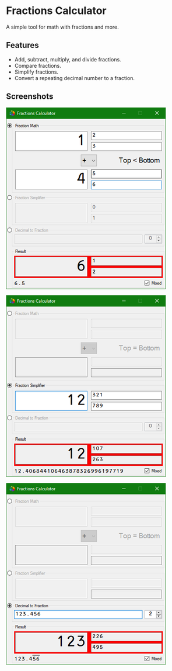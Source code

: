 # Fractions Calculator

A simple tool for math with fractions and more.

## Features

* Add, subtract, multiply, and divide fractions.
* Compare fractions.
* Simplify fractions.
* Convert a repeating decimal number to a fraction.

## Screenshots

![screenshot1](media/screenshotA.png)

![screenshot2](media/screenshotB.png)

![screenshot3](media/screenshotC.png)
